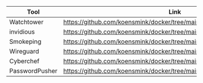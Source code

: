 


| Tool  | Link | Source | 
| ------------- | ------------- | ------------- |
| Watchtower  | https://github.com/koensmink/docker/tree/main/containrrr/watchtower  | https://github.com/containrrr/watchtower | 
| invidious  | https://github.com/koensmink/docker/tree/main/containrrr/watchtower  | https://github.com/iv-org/invidious | 
| Smokeping  | https://github.com/koensmink/docker/tree/main/linuxserver/smokeping  | https://github.com/oetiker/SmokePing | 
| Wireguard  | https://github.com/koensmink/docker/tree/main/linuxserver/wireguard  | https://github.com/WireGuard | 
| Cyberchef  | https://github.com/koensmink/docker/tree/main/mpepping/cyberchef  | https://github.com/gchq/CyberChef | 
| PasswordPusher  | https://github.com/koensmink/docker/tree/main/pglombardo/PasswordPusher  | https://github.com/pglombardo/PasswordPusher | 


